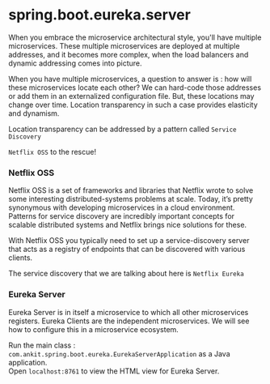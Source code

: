 # spring.boot.eureka.server

When you embrace the microservice architectural style, you'll have multiple microservices.
These multiple microservices are deployed at multiple addresses, and it becomes more complex, when the load balancers and dynamic addressing comes into picture.

When you have multiple microservices, a question to answer is : how will these microservices locate each other?
We can hard-code those addresses or add them in an externalized configuration file.
But, these locations may change over time. Location transparency in such a case provides elasticity and dynamism.

Location transparency can be addressed by a pattern called `Service Discovery`

`Netflix OSS` to the rescue!

### Netflix OSS

Netflix OSS is a set of frameworks and libraries that Netflix wrote to solve some interesting distributed-systems problems at scale.
Today, it’s pretty synonymous with developing microservices in a cloud environment.
Patterns for service discovery are incredibly important concepts for scalable distributed systems and Netflix brings nice solutions for these.

With Netflix OSS you typically need to set up a service-discovery server that acts as a registry of endpoints that can be discovered with various clients.

The service discovery that we are talking about here is `Netflix Eureka`

### Eureka Server 
Eureka Server is in itself a microservice to which all other microservices registers.
Eureka Clients are the independent microservices. We will see how to configure this in a microservice ecosystem.

Run the main class : `com.ankit.spring.boot.eureka.EurekaServerApplication` as a Java application.<br>
Open `localhost:8761` to view the HTML view for Eureka Server.
